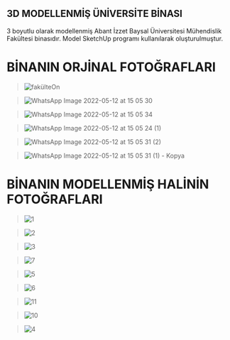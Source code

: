 ## 3D MODELLENMİŞ ÜNİVERSİTE BİNASI

3 boyutlu olarak modellenmiş Abant İzzet Baysal Üniversitesi Mühendislik Fakültesi binasıdır. Model SketchUp programı kullanılarak oluşturulmuştur.

# BİNANIN ORJİNAL FOTOĞRAFLARI


> ![fakülteOn](https://github.com/assets/77435563/5c5c0856-4bb9-4d1f-b080-ab76b053d349)

> ![WhatsApp Image 2022-05-12 at 15 05 30](https://github.com/assets/77435563/bb5bf056-9e6e-4c8e-ae39-3744b9476c10)

> ![WhatsApp Image 2022-05-12 at 15 05 34](https://github.com/assets/77435563/40db8de2-2513-4909-bccd-e69a03974ba6)

> ![WhatsApp Image 2022-05-12 at 15 05 24 (1)](https://github.com/assets/77435563/b8552b47-32cb-416f-ad2b-2c4a6e4f1bbe)

> ![WhatsApp Image 2022-05-12 at 15 05 31 (2)](https://github.com/assets/77435563/c8624bbb-e103-4007-a2ed-b880009adfab)

> ![WhatsApp Image 2022-05-12 at 15 05 31 (1) - Kopya](https://github.com/assets/77435563/bfe566fb-404f-45e9-b469-692d82cbaa68)



# BİNANIN MODELLENMİŞ HALİNİN FOTOĞRAFLARI


> ![1](https://github.com/assets/77435563/f90f3445-c66d-4525-9c77-e88547a50778)

> ![2](https://github.com/assets/77435563/49f652a1-193b-45d7-8e4a-e4ed03b12298)

> ![3](https://github.com/assets/77435563/c3578d09-c4e8-40e2-b1e1-1ba41c4be036)

> ![7](https://github.com/assets/77435563/0003eb4f-9d3a-4105-97e6-eebf99766124)

> ![5](https://github.com/assets/77435563/f0e7d8a4-f11c-49f3-a6b2-84f0b3cf110b)

> ![6](https://github.com/assets/77435563/11edbee8-a1a0-468b-adeb-64806370e7db)

> ![11](https://github.com/assets/77435563/95375cef-e251-455b-9d3d-d587cc0d2e87)

> ![10](https://github.com/assets/77435563/cde5e89a-2da7-4a62-b4ad-5e12929e3d46)

> ![4](https://github.com/assets/77435563/329fa776-b69e-447e-ae4e-4efcc045bcbc)



